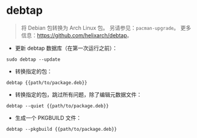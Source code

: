 # debtap

> 将 Debian 包转换为 Arch Linux 包。
> 另请参见：`pacman-upgrade`。
> 更多信息：<https://github.com/helixarch/debtap>。

- 更新 debtap 数据库（在第一次运行之前）：

`sudo debtap --update`

- 转换指定的包：

`debtap {{path/to/package.deb}}`

- 转换指定的包，跳过所有问题，除了编辑元数据文件：

`debtap --quiet {{path/to/package.deb}}`

- 生成一个 PKGBUILD 文件：

`debtap --pkgbuild {{path/to/package.deb}}`